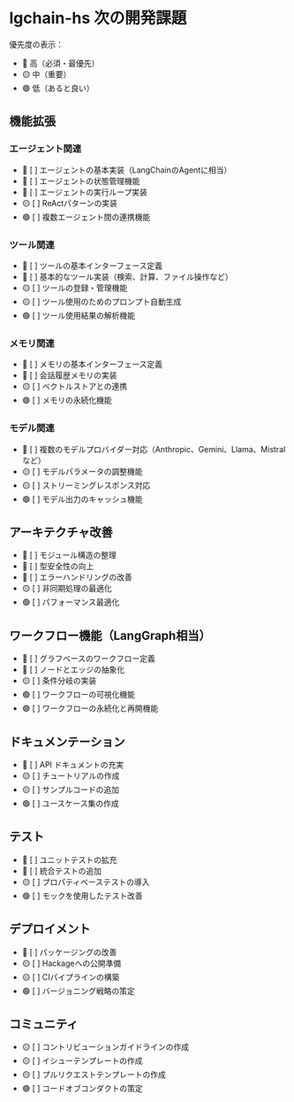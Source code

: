 # lgchain-hs 次の開発課題

優先度の表示：
- 🔴 高（必須・最優先）
- 🟡 中（重要）
- 🟢 低（あると良い）

## 機能拡張

### エージェント関連
- 🔴 [ ] エージェントの基本実装（LangChainのAgentに相当）
- 🔴 [ ] エージェントの状態管理機能
- 🔴 [ ] エージェントの実行ループ実装
- 🟡 [ ] ReActパターンの実装
- 🟢 [ ] 複数エージェント間の連携機能

### ツール関連
- 🔴 [ ] ツールの基本インターフェース定義
- 🔴 [ ] 基本的なツール実装（検索、計算、ファイル操作など）
- 🟡 [ ] ツールの登録・管理機能
- 🟡 [ ] ツール使用のためのプロンプト自動生成
- 🟢 [ ] ツール使用結果の解析機能

### メモリ関連
- 🔴 [ ] メモリの基本インターフェース定義
- 🔴 [ ] 会話履歴メモリの実装
- 🟡 [ ] ベクトルストアとの連携
- 🟢 [ ] メモリの永続化機能

### モデル関連
- 🔴 [ ] 複数のモデルプロバイダー対応（Anthropic、Gemini、Llama、Mistralなど）
- 🟡 [ ] モデルパラメータの調整機能
- 🟡 [ ] ストリーミングレスポンス対応
- 🟢 [ ] モデル出力のキャッシュ機能

## アーキテクチャ改善

- 🔴 [ ] モジュール構造の整理
- 🔴 [ ] 型安全性の向上
- 🔴 [ ] エラーハンドリングの改善
- 🟡 [ ] 非同期処理の最適化
- 🟢 [ ] パフォーマンス最適化

## ワークフロー機能（LangGraph相当）

- 🔴 [ ] グラフベースのワークフロー定義
- 🔴 [ ] ノードとエッジの抽象化
- 🟡 [ ] 条件分岐の実装
- 🟢 [ ] ワークフローの可視化機能
- 🟢 [ ] ワークフローの永続化と再開機能

## ドキュメンテーション

- 🔴 [ ] API ドキュメントの充実
- 🟡 [ ] チュートリアルの作成
- 🟡 [ ] サンプルコードの追加
- 🟢 [ ] ユースケース集の作成

## テスト

- 🔴 [ ] ユニットテストの拡充
- 🔴 [ ] 統合テストの追加
- 🟡 [ ] プロパティベーステストの導入
- 🟢 [ ] モックを使用したテスト改善

## デプロイメント

- 🔴 [ ] パッケージングの改善
- 🟡 [ ] Hackageへの公開準備
- 🟡 [ ] CIパイプラインの構築
- 🟢 [ ] バージョニング戦略の策定

## コミュニティ

- 🟡 [ ] コントリビューションガイドラインの作成
- 🟡 [ ] イシューテンプレートの作成
- 🟡 [ ] プルリクエストテンプレートの作成
- 🟢 [ ] コードオブコンダクトの策定
